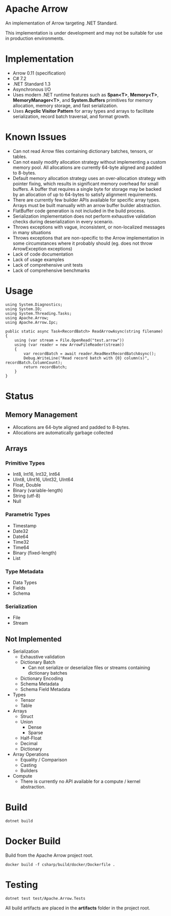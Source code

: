 # Apache Arrow

An implementation of Arrow targeting .NET Standard.

This implementation is under development and may not be suitable for use in production environments.

# Implementation

- Arrow 0.11 (specification)
- C# 7.2
- .NET Standard 1.3
- Asynchronous I/O
- Uses modern .NET runtime features such as **Span&lt;T&gt;**, **Memory&lt;T&gt;**, **MemoryManager&lt;T&gt;**, and **System.Buffers** primitives for memory allocation, memory storage, and fast serialization.
- Uses **Acyclic Visitor Pattern** for array types and arrays to facilitate serialization, record batch traversal, and format growth.

# Known Issues

- Can not read Arrow files containing dictionary batches, tensors, or tables.
- Can not easily modify allocation strategy without implementing a custom memory pool. All allocations are currently 64-byte aligned and padded to 8-bytes.
- Default memory allocation strategy uses an over-allocation strategy with pointer fixing, which results in significant memory overhead for small buffers. A buffer that requires a single byte for storage may be backed by an allocation of up to 64-bytes to satisfy alignment requirements.
- There are currently few builder APIs available for specific array types. Arrays must be built manually with an arrow buffer builder abstraction.
- FlatBuffer code generation is not included in the build process.
- Serialization implementation does not perform exhaustive validation checks during deserialization in every scenario.
- Throws exceptions with vague, inconsistent, or non-localized messages in many situations
- Throws exceptions that are non-specific to the Arrow implementation in some circumstances where it probably should (eg. does not throw ArrowException exceptions)
- Lack of code documentation
- Lack of usage examples
- Lack of comprehensive unit tests
- Lack of comprehensive benchmarks

# Usage

	using System.Diagnostics;
	using System.IO;
	using System.Threading.Tasks;
	using Apache.Arrow;
	using Apache.Arrow.Ipc;

    public static async Task<RecordBatch> ReadArrowAsync(string filename)
    {
        using (var stream = File.OpenRead("test.arrow"))
        using (var reader = new ArrowFileReader(stream))
        {
            var recordBatch = await reader.ReadNextRecordBatchAsync();
            Debug.WriteLine("Read record batch with {0} column(s)", recordBatch.ColumnCount);
            return recordBatch;
        }
    }
	

# Status

## Memory Management

- Allocations are 64-byte aligned and padded to 8-bytes.
- Allocations are automatically garbage collected

## Arrays

### Primitive Types

- Int8, Int16, Int32, Int64
- UInt8, UInt16, UInt32, UInt64
- Float, Double
- Binary (variable-length)
- String (utf-8)
- Null

### Parametric Types

- Timestamp
- Date32
- Date64
- Time32
- Time64
- Binary (fixed-length)
- List

### Type Metadata

- Data Types
- Fields
- Schema

### Serialization

- File
- Stream

## Not Implemented

- Serialization
    - Exhaustive validation
    - Dictionary Batch
        - Can not serialize or deserialize files or streams containing dictionary batches
    - Dictionary Encoding
	- Schema Metadata
	- Schema Field Metadata
- Types
    - Tensor
    - Table
- Arrays
    - Struct
    - Union
        - Dense
        - Sparse
    - Half-Float
    - Decimal
    - Dictionary
- Array Operations
	- Equality / Comparison
	- Casting
	- Builders
- Compute
    - There is currently no API available for a compute / kernel abstraction.

# Build

    dotnet build

# Docker Build

Build from the Apache Arrow project root.

    docker build -f csharp/build/docker/Dockerfile .
	
# Testing

	dotnet test test/Apache.Arrow.Tests

All build artifacts are placed in the **artifacts** folder in the project root.
